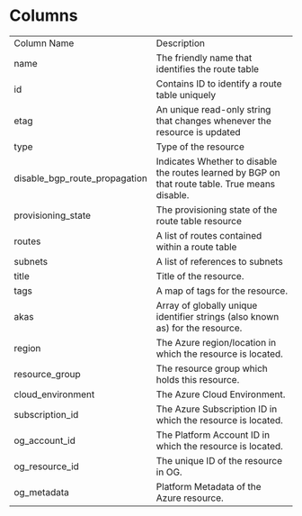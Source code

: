 # Columns  

<table>
	<tr><td>Column Name</td><td>Description</td></tr>
	<tr><td>name</td><td>The friendly name that identifies the route table</td></tr>
	<tr><td>id</td><td>Contains ID to identify a route table uniquely</td></tr>
	<tr><td>etag</td><td>An unique read-only string that changes whenever the resource is updated</td></tr>
	<tr><td>type</td><td>Type of the resource</td></tr>
	<tr><td>disable_bgp_route_propagation</td><td>Indicates Whether to disable the routes learned by BGP on that route table. True means disable.</td></tr>
	<tr><td>provisioning_state</td><td>The provisioning state of the route table resource</td></tr>
	<tr><td>routes</td><td>A list of routes contained within a route table</td></tr>
	<tr><td>subnets</td><td>A list of references to subnets</td></tr>
	<tr><td>title</td><td>Title of the resource.</td></tr>
	<tr><td>tags</td><td>A map of tags for the resource.</td></tr>
	<tr><td>akas</td><td>Array of globally unique identifier strings (also known as) for the resource.</td></tr>
	<tr><td>region</td><td>The Azure region/location in which the resource is located.</td></tr>
	<tr><td>resource_group</td><td>The resource group which holds this resource.</td></tr>
	<tr><td>cloud_environment</td><td>The Azure Cloud Environment.</td></tr>
	<tr><td>subscription_id</td><td>The Azure Subscription ID in which the resource is located.</td></tr>
	<tr><td>og_account_id</td><td>The Platform Account ID in which the resource is located.</td></tr>
	<tr><td>og_resource_id</td><td>The unique ID of the resource in OG.</td></tr>
	<tr><td>og_metadata</td><td>Platform Metadata of the Azure resource.</td></tr>
</table>